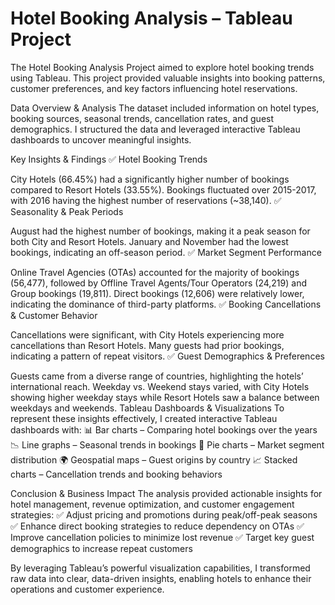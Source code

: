 # Hotel Booking Analysis – Tableau Project
The Hotel Booking Analysis Project aimed to explore hotel booking trends using Tableau. This project provided valuable insights into booking patterns, customer preferences, and key factors influencing hotel reservations.

Data Overview & Analysis
The dataset included information on hotel types, booking sources, seasonal trends, cancellation rates, and guest demographics. I structured the data and leveraged interactive Tableau dashboards to uncover meaningful insights.

Key Insights & Findings
✅ Hotel Booking Trends

City Hotels (66.45%) had a significantly higher number of bookings compared to Resort Hotels (33.55%).
Bookings fluctuated over 2015-2017, with 2016 having the highest number of reservations (~38,140).
✅ Seasonality & Peak Periods

August had the highest number of bookings, making it a peak season for both City and Resort Hotels.
January and November had the lowest bookings, indicating an off-season period.
✅ Market Segment Performance

Online Travel Agencies (OTAs) accounted for the majority of bookings (56,477), followed by Offline Travel Agents/Tour Operators (24,219) and Group bookings (19,811).
Direct bookings (12,606) were relatively lower, indicating the dominance of third-party platforms.
✅ Booking Cancellations & Customer Behavior

Cancellations were significant, with City Hotels experiencing more cancellations than Resort Hotels.
Many guests had prior bookings, indicating a pattern of repeat visitors.
✅ Guest Demographics & Preferences

Guests came from a diverse range of countries, highlighting the hotels’ international reach.
Weekday vs. Weekend stays varied, with City Hotels showing higher weekday stays while Resort Hotels saw a balance between weekdays and weekends.
Tableau Dashboards & Visualizations
To represent these insights effectively, I created interactive Tableau dashboards with:
📊 Bar charts – Comparing hotel bookings over the years
📉 Line graphs – Seasonal trends in bookings
📌 Pie charts – Market segment distribution
🌍 Geospatial maps – Guest origins by country
📈 Stacked charts – Cancellation trends and booking behaviors

Conclusion & Business Impact
The analysis provided actionable insights for hotel management, revenue optimization, and customer engagement strategies:
✅ Adjust pricing and promotions during peak/off-peak seasons
✅ Enhance direct booking strategies to reduce dependency on OTAs
✅ Improve cancellation policies to minimize lost revenue
✅ Target key guest demographics to increase repeat customers

By leveraging Tableau’s powerful visualization capabilities, I transformed raw data into clear, data-driven insights, enabling hotels to enhance their operations and customer experience.
